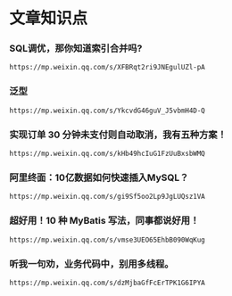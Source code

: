 # 文章知识点



### SQL调优，那你知道索引合并吗?

```
https://mp.weixin.qq.com/s/XFBRqt2ri9JNEgulUZl-pA
```

### 泛型

```
https://mp.weixin.qq.com/s/YkcvdG46guV_J5vbmH4D-Q
```

### 实现订单 30 分钟未支付则自动取消，我有五种方案！

```
https://mp.weixin.qq.com/s/kHb49hcIuG1FzUuBxsbWMQ
```

### 阿里终面：10亿数据如何快速插入MySQL？

```
https://mp.weixin.qq.com/s/gi9Sf5oo2Lp9JgLUQsz1VA
```

### 超好用！10 种 MyBatis 写法，同事都说好用！

```
https://mp.weixin.qq.com/s/vmse3UEO65EhbB090WqKug
```

### 听我一句劝，业务代码中，别用多线程。

```
https://mp.weixin.qq.com/s/dzMjbaGfFcErTPK1G6IPYA
```

